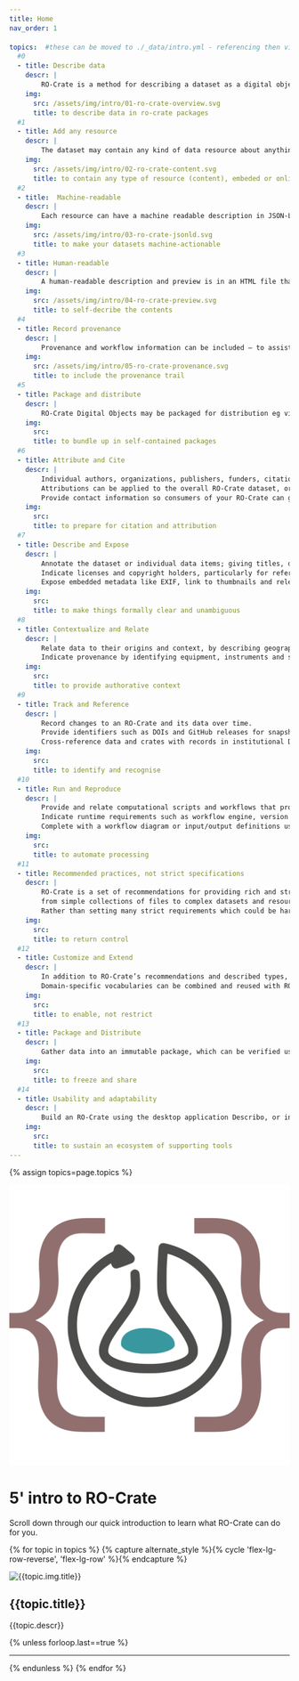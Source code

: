 ```yaml
---
title: Home
nav_order: 1

topics:  #these can be moved to ./_data/intro.yml - referencing then via assign topics=site.data.intro.topics
  #0
  - title: Describe data
    descr: |
        RO-Crate is a method for describing a dataset as a digital object using a <strong>single Linked Data metadata document</strong>.
    img:
      src: /assets/img/intro/01-ro-crate-overview.svg
      title: to describe data in ro-crate packages
  #1
  - title: Add any resource
    descr: |
        The dataset may contain any kind of data resource about anything, in any format as a file or URL
    img:
      src: /assets/img/intro/02-ro-crate-content.svg
      title: to contain any type of resource (content), embeded or online
  #2  
  - title:  Machine-readable
    descr: |
        Each resource can have a machine readable description in JSON-LD format.
    img:
      src: /assets/img/intro/03-ro-crate-jsonld.svg
      title: to make your datasets machine-actionable
  #3
  - title: Human-readable
    descr: |
        A human-readable description and preview is in an HTML file that lives alongside the metadata.
    img:
      src: /assets/img/intro/04-ro-crate-preview.svg
      title: to self-decribe the contents
  #4    
  - title: Record provenance
    descr: |
        Provenance and workflow information can be included – to assist in data and research-process re-use.
    img:
      src: /assets/img/intro/05-ro-crate-provenance.svg
      title: to include the provenance trail
  #5
  - title: Package and distribute
    descr: |
        RO-Crate Digital Objects may be packaged for distribution eg via Zip, Bagit and OCFL Objects, or published directly on the Web.
    img:
      src:
      title: to bundle up in self-contained packages
  #6
  - title: Attribute and Cite
    descr: |
        Individual authors, organizations, publishers, funders, citations.
        Attributions can be applied to the overall RO-Crate dataset, or to individual data entities where different.
        Provide contact information so consumers of your RO-Crate can get in touch.
    img:
      src:
      title: to prepare for citation and attribution
  #7
  - title: Describe and Expose
    descr: |
        Annotate the dataset or individual data items; giving titles, descriptions, file types.
        Indicate licenses and copyright holders, particularly for referenced and reused content, or where access restrictions apply.
        Expose embedded metadata like EXIF, link to thumbnails and relevant web pages.
    img:
      src:
      title: to make things formally clear and unambiguous
  #8
  - title: Contextualize and Relate
    descr: |
        Relate data to their origins and context, by describing geographical places, subjects and time periods.
        Indicate provenance by identifying equipment, instruments and software used to create and process data.
    img:
      src:
      title: to provide authorative context
  #9
  - title: Track and Reference
    descr: |
        Record changes to an RO-Crate and its data over time.
        Provide identifiers such as DOIs and GitHub releases for snapshots of the crate.
        Cross-reference data and crates with records in institutional Digital Library systems and public repositories.
    img:
      src:
      title: to identify and recognise
  #10
  - title: Run and Reproduce
    descr: |
        Provide and relate computational scripts and workflows that process or generate data for improving reproducibility and exploring the data.  
        Indicate runtime requirements such as workflow engine, version of programming language and tool dependencies.
        Complete with a workflow diagram or input/output definitions using semantic types.         .
    img:
      src:
      title: to automate processing
  #11
  - title: Recommended practices, not strict specifications
    descr: |
        RO-Crate is a set of recommendations for providing rich and structured metadata for a wide range of research outputs,
        from simple collections of files to complex datasets and resources.
        Rather than setting many strict requirements which could be hard to fulfill across research domains, RO-Crate is flexible and can be used as pick &amp; mix to build profiles of crates for different purposes, such as describing lightweight datasets, digitization of cultural heritage records, or capturing life science computational workflows.
    img:
      src:
      title: to return control
  #12
  - title: Customize and Extend
    descr: |
        In addition to RO-Crate’s recommendations and described types, any of schema.org’s 778 types and 1383 properties can be utilized to further detail and structure appropriate metadata.
        Domain-specific vocabularies can be combined and reused with RO-Crate, or ad-hoc terms for cases where a formal vocabulary has yet to be established.
    img:
      src:
      title: to enable, not restrict
  #13
  - title: Package and Distribute
    descr: |
        Gather data into an immutable package, which can be verified using checksums. Include external/large data by reference, complete the package on demand. Embed RO-Crate in your source repository, publish in open repositories like Zenodo, or just put the crate on the web.
    img:
      src:
      title: to freeze and share
  #14
  - title: Usability and adaptability
    descr: |
        Build an RO-Crate using the desktop application Describo, or integrate into your application using programming libraries for Python, Ruby or JavaScript. Generate a human-browsable web preview of your RO-Crate from its metadata. Query and combine RO-Crates with other metadata using knowledge graph technologies and Linked Data.
    img:
      src:
      title: to sustain an ecosystem of supporting tools
---
```

<!--
   Copyright 2019-2020 University of Technology Sydney
   Copyright 2019-2020 The University of Manchester UK 
   Copyright 2019-2020 RO-Crate contributors <https://github.com/ResearchObject/ro-crate/graphs/contributors>

   Licensed under the Apache License, Version 2.0 (the "License");
   you may not use this file except in compliance with the License.
   You may obtain a copy of the License at

       http://www.apache.org/licenses/LICENSE-2.0

   Unless required by applicable law or agreed to in writing, software
   distributed under the License is distributed on an "AS IS" BASIS,
   WITHOUT WARRANTIES OR CONDITIONS OF ANY KIND, either express or implied.
   See the License for the specific language governing permissions and
   limitations under the License.
-->

{% assign topics=page.topics %}

<div class="p-5 mb-4 bg-light rounded-3">
    <div class="container-fluid">
      <img src="assets/img/ro-crate.svg" class="img-fluid logo float-start me-4"/>
      <h1 class="display-5 fw-bold">5' intro to RO-Crate </h1>
    <p>Scroll down through our quick introduction to learn what RO-Crate can do for you.</p>       
    </div>
</div>

{% for topic in topics %}
    {% capture alternate_style %}{% cycle 'flex-lg-row-reverse', 'flex-lg-row' %}{% endcapture %}
<div class="container-fluid">
  <div class="row {{alternate_style}} align-items-center g-5 py-5 justify-content-center">
    <div class="col-10 col-sm-8 col-lg-6">
      <img class="d-block mx-lg-auto img-fluid" loading="lazy"
        src="{{topic.img.src}}"
        title="{{topic.img.title}}" />
    </div>
    <div class="col-lg-6">
      <h2 class="display-5 fw-bold lh-1 mb-3"> {{topic.title}} </h2>
      <p class="lead"> {{topic.descr}} </p>
    </div>
  </div>
</div>
    {% unless forloop.last==true %}
<hr class="m-0">
    {% endunless %}
{% endfor %}
